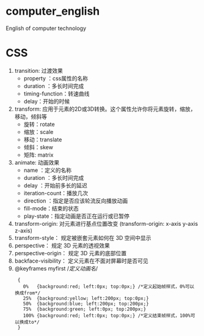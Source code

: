 # computer_english
English of computer technology

# CSS
1. transition: 过渡效果
   * property ：css属性的名称
   * duration ：多长时间完成
   * timing-function：转速曲线
   * delay：开始的时候
2. transform: 应用于元素的2D或3D转换。这个属性允许你将元素旋转，缩放，移动，倾斜等
   * 旋转：rotate
   * 缩放：scale
   * 移动：translate
   * 倾斜：skew
   * 矩阵: matrix
3. animate: 动画效果
   * name ：定义的名称
   * duration ：多长时间完成
   * delay ：开始前多长的延迟
   * iteration-count：播放几次
   * direction ：指定是否应该轮流反向播放动画
   * fill-mode：结束的状态
   * play-state：指定动画是否正在运行或已暂停
4. transform-origin: 对元素进行基点位置改变 (transform-origin: x-axis y-axis z-axis)
5. transform-style： 规定被嵌套元素如何在 3D 空间中显示
6. perspective： 规定 3D 元素的透视效果
7. perspective-origin： 规定 3D 元素的底部位置
8. backface-visibility： 定义元素在不面对屏幕时是否可见
9. @keyframes myfirst /*定义动画名*/
   ```
    {
      0%   {background:red; left:0px; top:0px;} /*定义起始帧样式，0%可以换成from*/
      25%  {background:yellow; left:200px; top:0px;}
      50%  {background:blue; left:200px; top:200px;}
      75%  {background:green; left:0px; top:200px;}
      100% {background:red; left:0px; top:0px;} /*定义结束帧样式，100%可以换成to*/
    }
    ```
